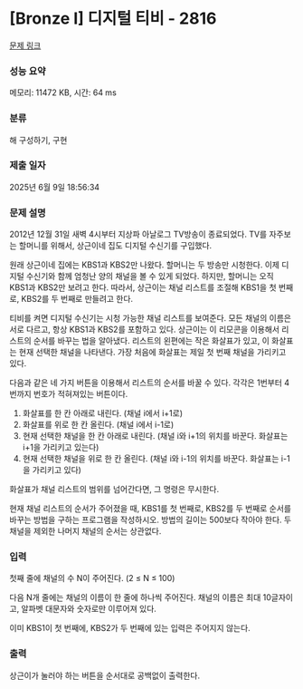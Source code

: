 # [Bronze I] 디지털 티비 - 2816 

[문제 링크](https://www.acmicpc.net/problem/2816) 

### 성능 요약

메모리: 11472 KB, 시간: 64 ms

### 분류

해 구성하기, 구현

### 제출 일자

2025년 6월 9일 18:56:34

### 문제 설명

<p>2012년 12월 31일 새벽 4시부터 지상파 아날로그 TV방송이 종료되었다. TV를 자주보는 할머니를 위해서, 상근이네 집도 디지털 수신기를 구입했다.</p>

<p>원래 상근이네 집에는 KBS1과 KBS2만 나왔다. 할머니는 두 방송만 시청한다. 이제 디지털 수신기와 함께 엄청난 양의 채널을 볼 수 있게 되었다.  하지만, 할머니는 오직 KBS1과 KBS2만 보려고 한다. 따라서, 상근이는 채널 리스트를 조절해 KBS1을 첫 번째로, KBS2를 두 번째로 만들려고 한다.</p>

<p>티비를 켜면 디지털 수신기는 시청 가능한 채널 리스트를 보여준다. 모든 채널의 이름은 서로 다르고, 항상 KBS1과 KBS2를 포함하고 있다. 상근이는 이 리모콘을 이용해서 리스트의 순서를 바꾸는 법을 알아냈다. 리스트의 왼편에는 작은 화살표가 있고, 이 화살표는 현재 선택한 채널을 나타낸다. 가장 처음에 화살표는 제일 첫 번째 채널을 가리키고 있다.</p>

<p>다음과 같은 네 가지 버튼을 이용해서 리스트의 순서를 바꿀 수 있다. 각각은 1번부터 4번까지 번호가 적혀져있는 버튼이다.</p>

<ol>
	<li>화살표를 한 칸 아래로 내린다. (채널 i에서 i+1로)</li>
	<li>화살표를 위로 한 칸 올린다. (채널 i에서 i-1로)</li>
	<li>현재 선택한 채널을 한 칸 아래로 내린다. (채널 i와 i+1의 위치를 바꾼다. 화살표는 i+1을 가리키고 있는다)</li>
	<li>현재 선택한 채널을 위로 한 칸 올린다. (채널 i와 i-1의 위치를 바꾼다. 화살표는 i-1을 가리키고 있다)</li>
</ol>

<p>화살표가 채널 리스트의 범위를 넘어간다면, 그 명령은 무시한다.</p>

<p>현재 채널 리스트의 순서가 주어졌을 때, KBS1를 첫 번째로, KBS2를 두 번째로 순서를 바꾸는 방법을 구하는 프로그램을 작성하시오. 방법의 길이는 500보다 작아야 한다. 두 채널을 제외한 나머지 채널의 순서는 상관없다.</p>

### 입력 

 <p>첫째 줄에 채널의 수 N이 주어진다. (2 ≤ N ≤ 100)</p>

<p>다음 N개 줄에는 채널의 이름이 한 줄에 하나씩 주어진다. 채널의 이름은 최대 10글자이고, 알파벳 대문자와 숫자로만 이루어져 있다.</p>

<p>이미 KBS1이 첫 번째에, KBS2가 두 번째에 있는 입력은 주어지지 않는다.</p>

### 출력 

 <p>상근이가 눌러야 하는 버튼을 순서대로 공백없이 출력한다.</p>

